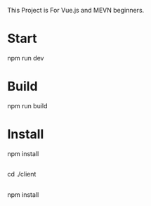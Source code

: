 This Project is For Vue.js and MEVN beginners.

# Start
npm run dev

# Build
npm run build

# Install
npm install
##
cd ./client
##
npm install

